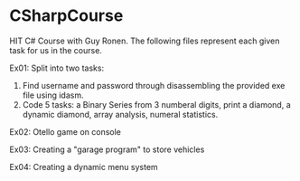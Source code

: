 # CSharpCourse
HIT C# Course with Guy Ronen. The following files represent each given task for us in the course.

Ex01: Split into two tasks:
1. Find username and password through disassembling the provided exe file using idasm. 
2. Code 5 tasks: a Binary Series from 3 numberal digits, print a diamond, a dynamic diamond, array analysis, numeral statistics.

Ex02: Otello game on console

Ex03: Creating a "garage program" to store vehicles

Ex04: Creating a dynamic menu system
